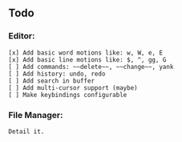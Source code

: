 ## Todo
### Editor:
    [x] Add basic word motions like: w, W, e, E
    [x] Add basic line motions like: $, ^, gg, G
    [ ] Add commands: ~~delete~~, ~~change~~, yank
    [ ] Add history: undo, redo
    [ ] Add search in buffer
    [ ] Add multi-cursor support (maybe)
    [ ] Make keybindings configurable
### File Manager:
    Detail it.
